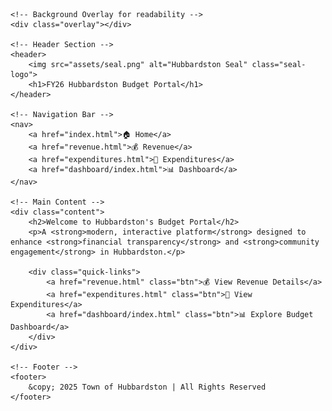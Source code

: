 <html lang="en">
<head>
    <meta charset="UTF-8">
    <meta name="viewport" content="width=device-width, initial-scale=1.0">
    <title>Hubbardston Budget Portal</title>
    <link rel="stylesheet" href="assets/css/style.css">
    <link href="https://fonts.googleapis.com/css2?family=Inter:wght@300;400;600&display=swap" rel="stylesheet">
</head>
<body>

    <!-- Background Overlay for readability -->
    <div class="overlay"></div>

    <!-- Header Section -->
    <header>
        <img src="assets/seal.png" alt="Hubbardston Seal" class="seal-logo">
        <h1>FY26 Hubbardston Budget Portal</h1>
    </header>

    <!-- Navigation Bar -->
    <nav>
        <a href="index.html">🏠 Home</a>
        <a href="revenue.html">💰 Revenue</a>
        <a href="expenditures.html">💸 Expenditures</a>
        <a href="dashboard/index.html">📊 Dashboard</a>
    </nav>

    <!-- Main Content -->
    <div class="content">
        <h2>Welcome to Hubbardston's Budget Portal</h2>
        <p>A <strong>modern, interactive platform</strong> designed to enhance <strong>financial transparency</strong> and <strong>community engagement</strong> in Hubbardston.</p>

        <div class="quick-links">
            <a href="revenue.html" class="btn">💰 View Revenue Details</a>
            <a href="expenditures.html" class="btn">💸 View Expenditures</a>
            <a href="dashboard/index.html" class="btn">📊 Explore Budget Dashboard</a>
        </div>
    </div>

    <!-- Footer -->
    <footer>
        &copy; 2025 Town of Hubbardston | All Rights Reserved
    </footer>

</body>
</html>
